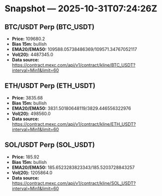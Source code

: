 # Snapshot — 2025-10-31T07:24:26Z

## BTC/USDT Perp (BTC_USDT)
- **Price:** 109680.2
- **Bias 15m:** bullish
- **EMA20/EMA50:** 109588.05738486369/109571.34767052117
- **Vol(20):** 4487345.0
- **Data source:** https://contract.mexc.com/api/v1/contract/kline/BTC_USDT?interval=Min1&limit=60

## ETH/USDT Perp (ETH_USDT)
- **Price:** 3835.68
- **Bias 15m:** bullish
- **EMA20/EMA50:** 3831.50180648119/3829.446556322976
- **Vol(20):** 498560.0
- **Data source:** https://contract.mexc.com/api/v1/contract/kline/ETH_USDT?interval=Min1&limit=60

## SOL/USDT Perp (SOL_USDT)
- **Price:** 185.92
- **Bias 15m:** bullish
- **EMA20/EMA50:** 185.6523283823343/185.5203728843257
- **Vol(20):** 1205864.0
- **Data source:** https://contract.mexc.com/api/v1/contract/kline/SOL_USDT?interval=Min1&limit=60
